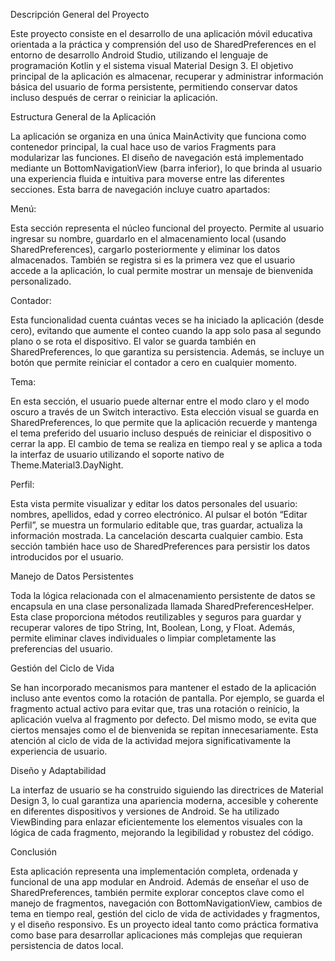 Descripción General del Proyecto

Este proyecto consiste en el desarrollo de una aplicación móvil educativa orientada a la práctica y comprensión del uso de SharedPreferences en el entorno de desarrollo Android Studio, utilizando el lenguaje de programación Kotlin y el sistema visual Material Design 3. El objetivo principal de la aplicación es almacenar, recuperar y administrar información básica del usuario de forma persistente, permitiendo conservar datos incluso después de cerrar o reiniciar la aplicación.

Estructura General de la Aplicación

La aplicación se organiza en una única MainActivity que funciona como contenedor principal, la cual hace uso de varios Fragments para modularizar las funciones. El diseño de navegación está implementado mediante un BottomNavigationView (barra inferior), lo que brinda al usuario una experiencia fluida e intuitiva para moverse entre las diferentes secciones. Esta barra de navegación incluye cuatro apartados:

Menú:

Esta sección representa el núcleo funcional del proyecto. Permite al usuario ingresar su nombre, guardarlo en el almacenamiento local (usando SharedPreferences), cargarlo posteriormente y eliminar los datos almacenados. También se registra si es la primera vez que el usuario accede a la aplicación, lo cual permite mostrar un mensaje de bienvenida personalizado.

Contador:

Esta funcionalidad cuenta cuántas veces se ha iniciado la aplicación (desde cero), evitando que aumente el conteo cuando la app solo pasa al segundo plano o se rota el dispositivo. El valor se guarda también en SharedPreferences, lo que garantiza su persistencia. Además, se incluye un botón que permite reiniciar el contador a cero en cualquier momento.

Tema:

En esta sección, el usuario puede alternar entre el modo claro y el modo oscuro a través de un Switch interactivo. Esta elección visual se guarda en SharedPreferences, lo que permite que la aplicación recuerde y mantenga el tema preferido del usuario incluso después de reiniciar el dispositivo o cerrar la app. El cambio de tema se realiza en tiempo real y se aplica a toda la interfaz de usuario utilizando el soporte nativo de Theme.Material3.DayNight.

Perfil:

Esta vista permite visualizar y editar los datos personales del usuario: nombres, apellidos, edad y correo electrónico. Al pulsar el botón “Editar Perfil”, se muestra un formulario editable que, tras guardar, actualiza la información mostrada. La cancelación descarta cualquier cambio. Esta sección también hace uso de SharedPreferences para persistir los datos introducidos por el usuario.

Manejo de Datos Persistentes

Toda la lógica relacionada con el almacenamiento persistente de datos se encapsula en una clase personalizada llamada SharedPreferencesHelper. Esta clase proporciona métodos reutilizables y seguros para guardar y recuperar valores de tipo String, Int, Boolean, Long, y Float. Además, permite eliminar claves individuales o limpiar completamente las preferencias del usuario.

Gestión del Ciclo de Vida

Se han incorporado mecanismos para mantener el estado de la aplicación incluso ante eventos como la rotación de pantalla. Por ejemplo, se guarda el fragmento actual activo para evitar que, tras una rotación o reinicio, la aplicación vuelva al fragmento por defecto. Del mismo modo, se evita que ciertos mensajes como el de bienvenida se repitan innecesariamente. Esta atención al ciclo de vida de la actividad mejora significativamente la experiencia de usuario.

Diseño y Adaptabilidad

La interfaz de usuario se ha construido siguiendo las directrices de Material Design 3, lo cual garantiza una apariencia moderna, accesible y coherente en diferentes dispositivos y versiones de Android. Se ha utilizado ViewBinding para enlazar eficientemente los elementos visuales con la lógica de cada fragmento, mejorando la legibilidad y robustez del código.

Conclusión

Esta aplicación representa una implementación completa, ordenada y funcional de una app modular en Android. Además de enseñar el uso de SharedPreferences, también permite explorar conceptos clave como el manejo de fragmentos, navegación con BottomNavigationView, cambios de tema en tiempo real, gestión del ciclo de vida de actividades y fragmentos, y el diseño responsivo. Es un proyecto ideal tanto como práctica formativa como base para desarrollar aplicaciones más complejas que requieran persistencia de datos local.

